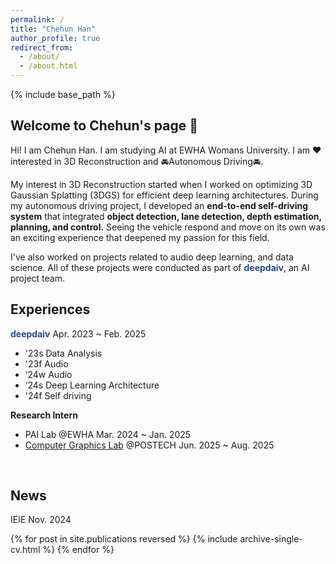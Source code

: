 ```yaml
---
permalink: /
title: "Chehun Han"
author_profile: true
redirect_from: 
  - /about/
  - /about.html
---
```


{% include base_path %}

Welcome to Chehun's page 🚗
-----

Hi! I am Chehun Han. I am studying AI at EWHA Womans University. I am ❤️ interested in 3D Reconstruction and 🚘Autonomous Driving🚘.

My interest in 3D Reconstruction started when I worked on optimizing 3D Gaussian Splatting (3DGS) for efficient deep learning architectures. During my autonomous driving project, I developed an **end-to-end self-driving system** that integrated **object detection, lane detection, depth estimation, planning, and control.** Seeing the vehicle respond and move on its own was an exciting experience that deepened my passion for this field.

I've also worked on projects related to audio deep learning, and data science. All of these projects were conducted as part of <a href="https://deepdaiv.oopy.io/" style="color: #264a8e; text-decoration: none;">**deepdaiv**</a>, an AI project team. 
<br>

Experiences
------
<a href="https://deepdaiv.oopy.io/" style="color: #264a8e; text-decoration: none;">**deepdaiv**</a> Apr. 2023 ~ Feb. 2025
- '23s Data Analysis
- '23f Audio
- ‘24w Audio
- ‘24s Deep Learning Architecture
- '24f Self driving

**Research Intern**
- PAI Lab @EWHA Mar. 2024 ~ Jan. 2025
- [Computer Graphics Lab](https://cg.postech.ac.kr/) @POSTECH Jun. 2025 ~ Aug. 2025


<br>

News
------

IEIE Nov. 2024
<style>
  .no-bullet {
    list-style: none;
    padding-left: 0;
  }
</style>

<ul class="no-bullet">
  {% for post in site.publications reversed %}
    {% include archive-single-cv.html %}
  {% endfor %}
</ul>
